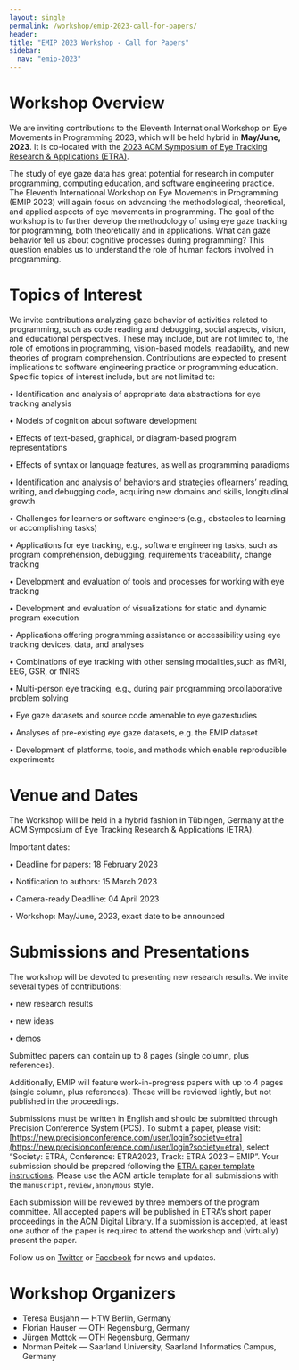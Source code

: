 ```yaml
---
layout: single
permalink: /workshop/emip-2023-call-for-papers/
header:
title: "EMIP 2023 Workshop - Call for Papers"
sidebar:
  nav: "emip-2023"
---
```

# Workshop Overview
We are inviting contributions to the Eleventh International Workshop on Eye Movements in Programming 2023, which will be held hybrid in **May/June, 2023**. It is co-located with the [2023 ACM Symposium of Eye Tracking Research & Applications (ETRA)](http://etra.acm.org/2023/).

The study of eye gaze data has great potential for research in computer programming, computing education, and software engineering practice. The Eleventh International Workshop on Eye Movements in Programming (EMIP 2023) will again focus on advancing the methodological, theoretical, and applied aspects of eye movements in programming. The goal of the workshop is to further develop the methodology of using eye gaze tracking for programming, both theoretically and in applications. What can gaze behavior tell us about cognitive processes during programming? This question enables us to understand the role of human factors involved in programming.

# Topics of Interest
We invite contributions analyzing gaze behavior of activities related to programming, such as code reading and debugging, social aspects, vision, and educational perspectives. These may include, but are not limited to, the role of emotions in programming, vision-based models, readability, and new theories of program comprehension. Contributions are expected to present implications to software engineering practice or programming education. Specific topics of interest include, but are not limited to:

• Identification and analysis of appropriate data abstractions for eye tracking analysis

• Models of cognition about software development

• Effects of text-based, graphical, or diagram-based program representations

• Effects of syntax or language features, as well as programming paradigms

• Identification and analysis of behaviors and strategies oflearners’ reading, writing, and debugging code, acquiring new domains and skills, longitudinal growth

• Challenges for learners or software engineers (e.g., obstacles to learning or accomplishing tasks)

• Applications for eye tracking, e.g., software engineering tasks, such as program comprehension, debugging, requirements traceability, change tracking

• Development and evaluation of tools and processes for working with eye tracking

• Development and evaluation of visualizations for static and dynamic program execution

• Applications offering programming assistance or accessibility using eye tracking devices, data, and analyses

• Combinations of eye tracking with other sensing modalities,such as fMRI, EEG, GSR, or fNIRS

• Multi-person eye tracking, e.g., during pair programming orcollaborative problem solving

• Eye gaze datasets and source code amenable to eye gazestudies

• Analyses of pre-existing eye gaze datasets, e.g. the EMIP dataset

• Development of platforms, tools, and methods which enable reproducible experiments

# Venue and Dates
The Workshop will be held in a hybrid fashion in Tübingen, Germany at the ACM Symposium of Eye Tracking Research & Applications (ETRA).

Important dates:

• Deadline for papers: 18 February 2023

• Notification to authors: 15 March 2023

• Camera-ready Deadline: 04 April 2023

• Workshop: May/June, 2023, exact date to be announced


# Submissions and Presentations
The workshop will be devoted to presenting new research results. We invite several types of contributions:

• new research results

• new ideas

• demos

Submitted papers can contain up to 8 pages (single column, plus references).

Additionally, EMIP will feature work-in-progress papers with up to 4 pages (single column, plus references). These will be reviewed lightly, but not published in the proceedings. 

Submissions must be written in English and should be submitted through Precision Conference System (PCS). To submit a paper, please visit: [https://new.precisionconference.com/user/login?society=etra](https://new.precisionconference.com/user/login?society=etra), select “Society: ETRA, Conference: ETRA2023, Track: ETRA 2023 – EMIP”. Your submission should be prepared following the [ETRA paper template instructions](http://etra.acm.org/2023/submissionprocess.html). Please use the ACM article template for all submissions with the `manuscript,review,anonymous` style.

Each submission will be reviewed by three members of the program committee. All accepted papers will be published in ETRA’s short paper proceedings in the ACM Digital Library. If a submission is accepted, at least one author of the paper is required to attend the workshop and (virtually) present the paper.

Follow us on [Twitter](https://twitter.com/emipws) or [Facebook](https://www.facebook.com/emipws/) for news and updates.

# Workshop Organizers
- Teresa Busjahn — HTW Berlin, Germany
- Florian Hauser — OTH Regensburg, Germany
- Jürgen Mottok — OTH Regensburg, Germany
- Norman Peitek — Saarland University, Saarland Informatics Campus, Germany
